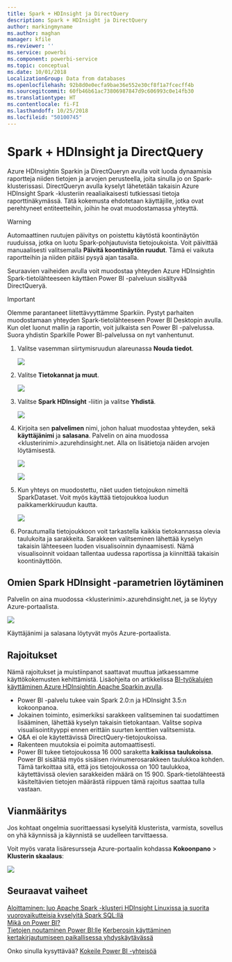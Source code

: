 ```yaml
---
title: Spark + HDInsight ja DirectQuery
description: Spark + HDInsight ja DirectQuery
author: markingmyname
ms.author: maghan
manager: kfile
ms.reviewer: ''
ms.service: powerbi
ms.component: powerbi-service
ms.topic: conceptual
ms.date: 10/01/2018
LocalizationGroup: Data from databases
ms.openlocfilehash: 92b8d0e0ecfa9bae36e552e30cf8f1a7fcecff4b
ms.sourcegitcommit: 60fb46b61ac73806987847d9c606993c0e14fb30
ms.translationtype: HT
ms.contentlocale: fi-FI
ms.lasthandoff: 10/25/2018
ms.locfileid: "50100745"
---
```

# <a name="spark-on-hdinsight-with-directquery"></a>Spark + HDInsight ja DirectQuery

Azure HDInsightin Sparkin ja DirectQueryn avulla voit luoda dynaamisia raportteja niiden tietojen ja arvojen perusteella, joita sinulla jo on Spark-klusterissasi. DirectQueryn avulla kyselyt lähetetään takaisin Azure HDInsight Spark -klusteriin reaaliaikaisesti tutkiessasi tietoja raporttinäkymässä. Tätä kokemusta ehdotetaan käyttäjille, jotka ovat perehtyneet entiteetteihin, joihin he ovat muodostamassa yhteyttä.

> [!WARNING]
> Automaattinen ruutujen päivitys on poistettu käytöstä koontinäytön ruuduissa, jotka on luotu Spark-pohjautuvista tietojoukoista. Voit päivittää manuaalisesti valitsemalla **Päivitä koontinäytön ruudut**. Tämä ei vaikuta raportteihin ja niiden pitäisi pysyä ajan tasalla. 

Seuraavien vaiheiden avulla voit muodostaa yhteyden Azure HDInsightin Spark-tietolähteeseen käyttäen Power BI -palveluun sisältyvää DirectQueryä.

> [!Important]
> Olemme parantaneet liitettävyyttämme Sparkiin.  Pystyt parhaiten muodostamaan yhteyden Spark-tietolähteeseen Power BI Desktopin avulla.  Kun olet luonut mallin ja raportin, voit julkaista sen Power BI -palvelussa.  Suora yhdistin Sparkille Power BI-palvelussa on nyt vanhentunut.

1. Valitse vasemman siirtymisruudun alareunassa **Nouda tiedot**.

     ![](media/spark-on-hdinsight-with-direct-connect/spark-getdata.png)
2. Valitse **Tietokannat ja muut**.

     ![](media/spark-on-hdinsight-with-direct-connect/spark-getdata-databases.png)
3. Valitse **Spark HDInsight** -liitin ja valitse **Yhdistä**.

     ![](media/spark-on-hdinsight-with-direct-connect/spark-getdata-databases-connect.png)
4. Kirjoita sen **palvelimen** nimi, johon haluat muodostaa yhteyden, sekä **käyttäjänimi** ja **salasana**. Palvelin on aina muodossa \<klusterinimi\>.azurehdinsight.net. Alla on lisätietoja näiden arvojen löytämisestä.

     ![](media/spark-on-hdinsight-with-direct-connect/spark-server-name.png)

     ![](media/spark-on-hdinsight-with-direct-connect/spark-username.png)
5. Kun yhteys on muodostettu, näet uuden tietojoukon nimeltä SparkDataset. Voit myös käyttää tietojoukkoa luodun paikkamerkkiruudun kautta.

     ![](media/spark-on-hdinsight-with-direct-connect/spark-dataset.png)
6. Porautumalla tietojoukkoon voit tarkastella kaikkia tietokannassa olevia taulukoita ja sarakkeita. Sarakkeen valitseminen lähettää kyselyn takaisin lähteeseen luoden visualisoinnin dynaamisesti. Nämä visualisoinnit voidaan tallentaa uudessa raportissa ja kiinnittää takaisin koontinäyttöön.

## <a name="finding-your-spark-on-hdinsight-parameters"></a>Omien Spark HDInsight -parametrien löytäminen

Palvelin on aina muodossa \<klusterinimi\>.azurehdinsight.net, ja se löytyy Azure-portaalista.

![](media/spark-on-hdinsight-with-direct-connect/spark-server-name-parameter.png)

Käyttäjänimi ja salasana löytyvät myös Azure-portaalista.

## <a name="limitations"></a>Rajoitukset

Nämä rajoitukset ja muistiinpanot saattavat muuttua jatkaessamme käyttökokemusten kehittämistä. Lisäohjeita on artikkelissa [BI-työkalujen käyttäminen Azure HDInsightin Apache Sparkin avulla](/azure/hdinsight/spark/apache-spark-use-bi-tools/).

* Power BI -palvelu tukee vain Spark 2.0:n ja HDInsight 3.5:n kokoonpanoa.
* Jokainen toiminto, esimerkiksi sarakkeen valitseminen tai suodattimen lisääminen, lähettää kyselyn takaisin tietokantaan. Valitse sopiva visualisointityyppi ennen erittäin suurten kenttien valitsemista.
* Q&A ei ole käytettävissä DirectQuery-tietojoukoissa.
* Rakenteen muutoksia ei poimita automaattisesti.
* Power BI tukee tietojoukossa 16 000 saraketta **kaikissa taulukoissa**. Power BI sisältää myös sisäisen rivinumerosarakkeen taulukkoa kohden. Tämä tarkoittaa sitä, että jos tietojoukossa on 100 taulukkoa, käytettävissä olevien sarakkeiden määrä on 15 900. Spark-tietolähteestä käsiteltävien tietojen määrästä riippuen tämä rajoitus saattaa tulla vastaan.

## <a name="troubleshooting"></a>Vianmääritys

Jos kohtaat ongelmia suorittaessasi kyselyitä klusterista, varmista, sovellus on yhä käynnissä ja käynnistä se uudelleen tarvittaessa.

Voit myös varata lisäresursseja Azure-portaalin kohdassa **Kokoonpano** > **Klusterin skaalaus**:

![](media/spark-on-hdinsight-with-direct-connect/spark-scale.png)

## <a name="next-steps"></a>Seuraavat vaiheet

[Aloittaminen: luo Apache Spark -klusteri HDInsight Linuxissa ja suorita vuorovaikutteisia kyselyitä Spark SQL:llä](/azure/hdinsight/spark/apache-spark-jupyter-spark-sql/)  
[Mikä on Power BI?](power-bi-overview.md)  
[Tietojen noutaminen Power BI:lle](service-get-data.md)
[Kerberosin käyttäminen kertakirjautumiseen paikallisessa yhdyskäytävässä](service-gateway-sso-kerberos.md)

Onko sinulla kysyttävää? [Kokeile Power BI -yhteisöä](http://community.powerbi.com/)
